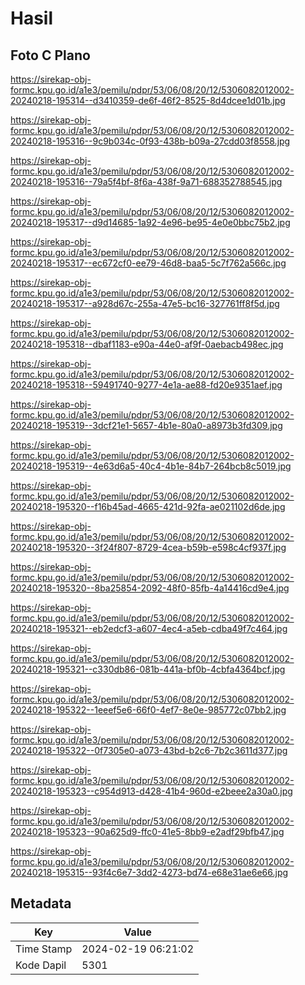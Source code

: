 # Hasil

## Foto C Plano

https://sirekap-obj-formc.kpu.go.id/a1e3/pemilu/pdpr/53/06/08/20/12/5306082012002-20240218-195314--d3410359-de6f-46f2-8525-8d4dcee1d01b.jpg

https://sirekap-obj-formc.kpu.go.id/a1e3/pemilu/pdpr/53/06/08/20/12/5306082012002-20240218-195316--9c9b034c-0f93-438b-b09a-27cdd03f8558.jpg

https://sirekap-obj-formc.kpu.go.id/a1e3/pemilu/pdpr/53/06/08/20/12/5306082012002-20240218-195316--79a5f4bf-8f6a-438f-9a71-688352788545.jpg

https://sirekap-obj-formc.kpu.go.id/a1e3/pemilu/pdpr/53/06/08/20/12/5306082012002-20240218-195317--d9d14685-1a92-4e96-be95-4e0e0bbc75b2.jpg

https://sirekap-obj-formc.kpu.go.id/a1e3/pemilu/pdpr/53/06/08/20/12/5306082012002-20240218-195317--ec672cf0-ee79-46d8-baa5-5c7f762a566c.jpg

https://sirekap-obj-formc.kpu.go.id/a1e3/pemilu/pdpr/53/06/08/20/12/5306082012002-20240218-195317--a928d67c-255a-47e5-bc16-327761ff8f5d.jpg

https://sirekap-obj-formc.kpu.go.id/a1e3/pemilu/pdpr/53/06/08/20/12/5306082012002-20240218-195318--dbaf1183-e90a-44e0-af9f-0aebacb498ec.jpg

https://sirekap-obj-formc.kpu.go.id/a1e3/pemilu/pdpr/53/06/08/20/12/5306082012002-20240218-195318--59491740-9277-4e1a-ae88-fd20e9351aef.jpg

https://sirekap-obj-formc.kpu.go.id/a1e3/pemilu/pdpr/53/06/08/20/12/5306082012002-20240218-195319--3dcf21e1-5657-4b1e-80a0-a8973b3fd309.jpg

https://sirekap-obj-formc.kpu.go.id/a1e3/pemilu/pdpr/53/06/08/20/12/5306082012002-20240218-195319--4e63d6a5-40c4-4b1e-84b7-264bcb8c5019.jpg

https://sirekap-obj-formc.kpu.go.id/a1e3/pemilu/pdpr/53/06/08/20/12/5306082012002-20240218-195320--f16b45ad-4665-421d-92fa-ae021102d6de.jpg

https://sirekap-obj-formc.kpu.go.id/a1e3/pemilu/pdpr/53/06/08/20/12/5306082012002-20240218-195320--3f24f807-8729-4cea-b59b-e598c4cf937f.jpg

https://sirekap-obj-formc.kpu.go.id/a1e3/pemilu/pdpr/53/06/08/20/12/5306082012002-20240218-195320--8ba25854-2092-48f0-85fb-4a14416cd9e4.jpg

https://sirekap-obj-formc.kpu.go.id/a1e3/pemilu/pdpr/53/06/08/20/12/5306082012002-20240218-195321--eb2edcf3-a607-4ec4-a5eb-cdba49f7c464.jpg

https://sirekap-obj-formc.kpu.go.id/a1e3/pemilu/pdpr/53/06/08/20/12/5306082012002-20240218-195321--c330db86-081b-441a-bf0b-4cbfa4364bcf.jpg

https://sirekap-obj-formc.kpu.go.id/a1e3/pemilu/pdpr/53/06/08/20/12/5306082012002-20240218-195322--1eeef5e6-66f0-4ef7-8e0e-985772c07bb2.jpg

https://sirekap-obj-formc.kpu.go.id/a1e3/pemilu/pdpr/53/06/08/20/12/5306082012002-20240218-195322--0f7305e0-a073-43bd-b2c6-7b2c3611d377.jpg

https://sirekap-obj-formc.kpu.go.id/a1e3/pemilu/pdpr/53/06/08/20/12/5306082012002-20240218-195323--c954d913-d428-41b4-960d-e2beee2a30a0.jpg

https://sirekap-obj-formc.kpu.go.id/a1e3/pemilu/pdpr/53/06/08/20/12/5306082012002-20240218-195323--90a625d9-ffc0-41e5-8bb9-e2adf29bfb47.jpg

https://sirekap-obj-formc.kpu.go.id/a1e3/pemilu/pdpr/53/06/08/20/12/5306082012002-20240218-195315--93f4c6e7-3dd2-4273-bd74-e68e31ae6e66.jpg


## Metadata

| Key        | Value               |
| ---------- | ------------------- |
| Time Stamp | 2024-02-19 06:21:02 |
| Kode Dapil | 5301                |




